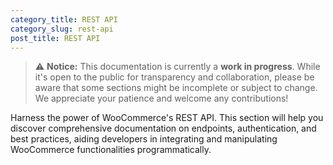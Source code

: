 ```yaml
---
category_title: REST API
category_slug: rest-api
post_title: REST API
---
```


> ⚠️ **Notice:** This documentation is currently a **work in progress**. While it's open to the public for transparency and collaboration, please be aware that some sections might be incomplete or subject to change. We appreciate your patience and welcome any contributions!

Harness the power of WooCommerce's REST API. This section will help you discover comprehensive documentation on endpoints, authentication, and best practices, aiding developers in integrating and manipulating WooCommerce functionalities programmatically.
